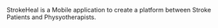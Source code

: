 StrokeHeal is a Mobile application to create a platform between Stroke Patients and Physyotherapists.
